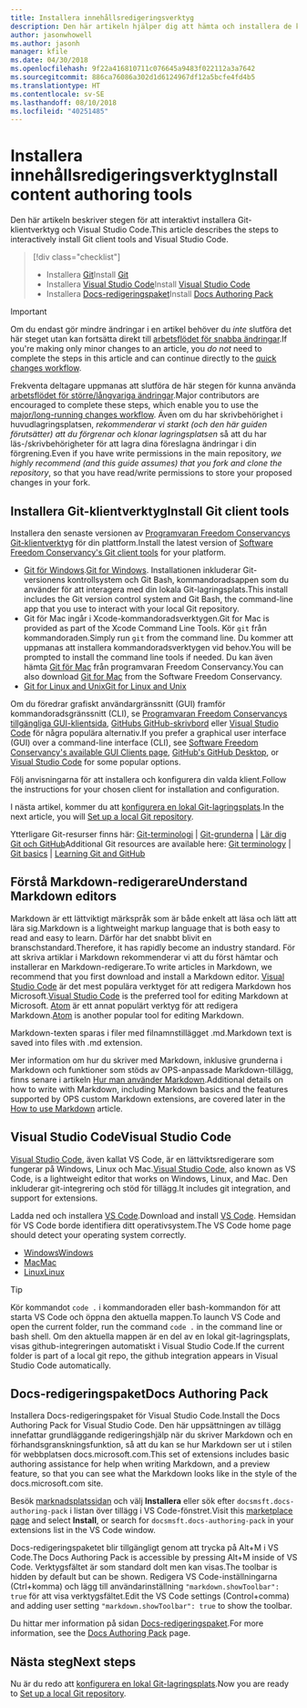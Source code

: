 ```yaml
---
title: Installera innehållsredigeringsverktyg
description: Den här artikeln hjälper dig att hämta och installera de klientverktyg du behöver för Git och för att redigera Markdown-filer.
author: jasonwhowell
ms.author: jasonh
manager: kfile
ms.date: 04/30/2018
ms.openlocfilehash: 9f22a416810711c076645a9483f022112a3a7642
ms.sourcegitcommit: 886ca76086a302d1d6124967df12a5bcfe4fd4b5
ms.translationtype: HT
ms.contentlocale: sv-SE
ms.lasthandoff: 08/10/2018
ms.locfileid: "40251485"
---
```

# <a name="install-content-authoring-tools"></a><span data-ttu-id="48332-103">Installera innehållsredigeringsverktyg</span><span class="sxs-lookup"><span data-stu-id="48332-103">Install content authoring tools</span></span>

<span data-ttu-id="48332-104">Den här artikeln beskriver stegen för att interaktivt installera Git-klientverktyg och Visual Studio Code.</span><span class="sxs-lookup"><span data-stu-id="48332-104">This article describes the steps to interactively install Git client tools and Visual Studio Code.</span></span>
> [!div class="checklist"]
> * <span data-ttu-id="48332-105">Installera [Git](https://git-scm.com/)</span><span class="sxs-lookup"><span data-stu-id="48332-105">Install [Git](https://git-scm.com/)</span></span>
> * <span data-ttu-id="48332-106">Installera [Visual Studio Code](https://code.visualstudio.com/)</span><span class="sxs-lookup"><span data-stu-id="48332-106">Install [Visual Studio Code](https://code.visualstudio.com/)</span></span>
> * <span data-ttu-id="48332-107">Installera [Docs-redigeringspaket](https://marketplace.visualstudio.com/items?itemName=docsmsft.docs-authoring-pack)</span><span class="sxs-lookup"><span data-stu-id="48332-107">Install [Docs Authoring Pack](https://marketplace.visualstudio.com/items?itemName=docsmsft.docs-authoring-pack)</span></span>

>[!IMPORTANT]
> <span data-ttu-id="48332-108">Om du endast gör mindre ändringar i en artikel behöver du *inte* slutföra det här steget utan kan fortsätta direkt till [arbetsflödet för snabba ändringar](index.md#quick-edits-to-existing-documents).</span><span class="sxs-lookup"><span data-stu-id="48332-108">If you're making only minor changes to an article, you *do not* need to complete the steps in this article and can continue directly to the [quick changes workflow](index.md#quick-edits-to-existing-documents).</span></span>
>
> <span data-ttu-id="48332-109">Frekventa deltagare uppmanas att slutföra de här stegen för kunna använda [arbetsflödet för större/långvariga ändringar](how-to-write-workflows-major.md).</span><span class="sxs-lookup"><span data-stu-id="48332-109">Major contributors are encouraged to complete these steps, which enable you to use the [major/long-running changes workflow](how-to-write-workflows-major.md).</span></span> <span data-ttu-id="48332-110">Även om du har skrivbehörighet i huvudlagringsplatsen, *rekommenderar vi starkt (och den här guiden förutsätter) att du förgrenar och klonar lagringsplatsen* så att du har läs-/skrivbehörigheter för att lagra dina föreslagna ändringar i din förgrening.</span><span class="sxs-lookup"><span data-stu-id="48332-110">Even if you have write permissions in the main repository, *we highly recommend (and this guide assumes) that you fork and clone the repository*, so that you have read/write permissions to store your proposed changes in your fork.</span></span>

## <a name="install-git-client-tools"></a><span data-ttu-id="48332-111">Installera Git-klientverktyg</span><span class="sxs-lookup"><span data-stu-id="48332-111">Install Git client tools</span></span> 

 <span data-ttu-id="48332-112">Installera den senaste versionen av [Programvaran Freedom Conservancys Git-klientverktyg](https://git-scm.com/download/) för din plattform.</span><span class="sxs-lookup"><span data-stu-id="48332-112">Install the latest version of [Software Freedom Conservancy's Git client tools](https://git-scm.com/download/) for your platform.</span></span> 

* <span data-ttu-id="48332-113">[Git för Windows](https://git-scm.com/download/win).</span><span class="sxs-lookup"><span data-stu-id="48332-113">[Git for Windows](https://git-scm.com/download/win).</span></span> <span data-ttu-id="48332-114">Installationen inkluderar Git-versionens kontrollsystem och Git Bash, kommandoradsappen som du använder för att interagera med din lokala Git-lagringsplats.</span><span class="sxs-lookup"><span data-stu-id="48332-114">This install includes the Git version control system and Git Bash, the command-line app that you use to interact with your local Git repository.</span></span>
* <span data-ttu-id="48332-115">Git för Mac ingår i Xcode-kommandoradsverktygen.</span><span class="sxs-lookup"><span data-stu-id="48332-115">Git for Mac is provided as part of the Xcode Command Line Tools.</span></span> <span data-ttu-id="48332-116">Kör `git` från kommandoraden.</span><span class="sxs-lookup"><span data-stu-id="48332-116">Simply run `git` from the command line.</span></span> <span data-ttu-id="48332-117">Du kommer att uppmanas att installera kommandoradsverktygen vid behov.</span><span class="sxs-lookup"><span data-stu-id="48332-117">You will be prompted to install the command line tools if needed.</span></span> <span data-ttu-id="48332-118">Du kan även hämta [Git för Mac](https://git-scm.com/download/mac) från programvaran Freedom Conservancy.</span><span class="sxs-lookup"><span data-stu-id="48332-118">You can also download [Git for Mac](https://git-scm.com/download/mac) from the Software Freedom Conservancy.</span></span>
* [<span data-ttu-id="48332-119">Git for Linux and Unix</span><span class="sxs-lookup"><span data-stu-id="48332-119">Git for Linux and Unix</span></span>](https://git-scm.com/download/linux)

<span data-ttu-id="48332-120">Om du föredrar grafiskt användargränssnitt (GUI) framför kommandoradsgränssnitt (CLI), se [Programvaran Freedom Conservancys tillgängliga GUI-klientsida](https://git-scm.com/downloads/guis), [GitHubs GitHub-skrivbord](https://desktop.github.com/) eller [Visual Studio Code](https://www.visualstudio.com/products/code-vs.aspx) för några populära alternativ.</span><span class="sxs-lookup"><span data-stu-id="48332-120">If you prefer a graphical user interface (GUI) over a command-line interface (CLI), see [Software Freedom Conservancy's available GUI Clients page](https://git-scm.com/downloads/guis), [GitHub's GitHub Desktop](https://desktop.github.com/), or [Visual Studio Code](https://www.visualstudio.com/products/code-vs.aspx) for some popular options.</span></span>

<span data-ttu-id="48332-121">Följ anvisningarna för att installera och konfigurera din valda klient.</span><span class="sxs-lookup"><span data-stu-id="48332-121">Follow the instructions for your chosen client for installation and configuration.</span></span>

<span data-ttu-id="48332-122">I nästa artikel, kommer du att [konfigurera en lokal Git-lagringsplats](get-started-setup-local.md).</span><span class="sxs-lookup"><span data-stu-id="48332-122">In the next article, you will [Set up a local Git repository](get-started-setup-local.md).</span></span>

   <span data-ttu-id="48332-123">Ytterligare Git-resurser finns här: [Git-terminologi](https://help.github.com/articles/github-glossary) | [Git-grunderna](https://git-scm.com/book/en/v2/Getting-Started-Git-Basics) | [Lär dig Git och GitHub](https://help.github.com/articles/good-resources-for-learning-git-and-github/)</span><span class="sxs-lookup"><span data-stu-id="48332-123">Additional Git resources are available here: [Git terminology](https://help.github.com/articles/github-glossary) | [Git basics](https://git-scm.com/book/en/v2/Getting-Started-Git-Basics) | [Learning Git and GitHub](https://help.github.com/articles/good-resources-for-learning-git-and-github/)</span></span>

## <a name="understand-markdown-editors"></a><span data-ttu-id="48332-124">Förstå Markdown-redigerare</span><span class="sxs-lookup"><span data-stu-id="48332-124">Understand Markdown editors</span></span>

<span data-ttu-id="48332-125">Markdown är ett lättviktigt märkspråk som är både enkelt att läsa och lätt att lära sig.</span><span class="sxs-lookup"><span data-stu-id="48332-125">Markdown is a lightweight markup language that is both easy to read and easy to learn.</span></span> <span data-ttu-id="48332-126">Därför har det snabbt blivit en branschstandard.</span><span class="sxs-lookup"><span data-stu-id="48332-126">Therefore, it has rapidly become an industry standard.</span></span> <span data-ttu-id="48332-127">För att skriva artiklar i Markdown rekommenderar vi att du först hämtar och installerar en Markdown-redigerare.</span><span class="sxs-lookup"><span data-stu-id="48332-127">To write articles in Markdown, we recommend that you first download and install a Markdown editor.</span></span>  <span data-ttu-id="48332-128">[Visual Studio Code](https://code.visualstudio.com/) är det mest populära verktyget för att redigera Markdown hos Microsoft.</span><span class="sxs-lookup"><span data-stu-id="48332-128">[Visual Studio Code](https://code.visualstudio.com/) is the preferred tool for editing Markdown at Microsoft.</span></span> <span data-ttu-id="48332-129">[Atom](https://atom.io) är ett annat populärt verktyg för att redigera Markdown.</span><span class="sxs-lookup"><span data-stu-id="48332-129">[Atom](https://atom.io) is another popular tool for editing Markdown.</span></span>

<span data-ttu-id="48332-130">Markdown-texten sparas i filer med filnamnstillägget .md.</span><span class="sxs-lookup"><span data-stu-id="48332-130">Markdown text is saved into files with .md extension.</span></span>

<span data-ttu-id="48332-131">Mer information om hur du skriver med Markdown, inklusive grunderna i Markdown och funktioner som stöds av OPS-anpassade Markdown-tillägg, finns senare i artikeln [Hur man använder Markdown](how-to-write-use-markdown.md).</span><span class="sxs-lookup"><span data-stu-id="48332-131">Additional details on how to write with Markdown, including Markdown basics and the features supported by OPS custom Markdown extensions, are covered later in the [How to use Markdown](how-to-write-use-markdown.md) article.</span></span>

## <a name="visual-studio-code"></a><span data-ttu-id="48332-132">Visual Studio Code</span><span class="sxs-lookup"><span data-stu-id="48332-132">Visual Studio Code</span></span>

<span data-ttu-id="48332-133">[Visual Studio Code](https://code.visualstudio.com/), även kallat VS Code, är en lättviktsredigerare som fungerar på Windows, Linux och Mac.</span><span class="sxs-lookup"><span data-stu-id="48332-133">[Visual Studio Code](https://code.visualstudio.com/), also known as VS Code, is a lightweight editor that works on Windows, Linux, and Mac.</span></span> <span data-ttu-id="48332-134">Den inkluderar git-integrering och stöd för tillägg.</span><span class="sxs-lookup"><span data-stu-id="48332-134">It includes git integration, and support for extensions.</span></span>

<span data-ttu-id="48332-135">Ladda ned och installera [VS Code](https://code.visualstudio.com/).</span><span class="sxs-lookup"><span data-stu-id="48332-135">Download and install [VS Code](https://code.visualstudio.com/).</span></span> <span data-ttu-id="48332-136">Hemsidan för VS Code borde identifiera ditt operativsystem.</span><span class="sxs-lookup"><span data-stu-id="48332-136">The VS Code home page should detect your operating system correctly.</span></span>

- [<span data-ttu-id="48332-137">Windows</span><span class="sxs-lookup"><span data-stu-id="48332-137">Windows</span></span>](https://code.visualstudio.com/docs/setup/windows)
- [<span data-ttu-id="48332-138">Mac</span><span class="sxs-lookup"><span data-stu-id="48332-138">Mac</span></span>](https://code.visualstudio.com/docs/setup/mac)
- [<span data-ttu-id="48332-139">Linux</span><span class="sxs-lookup"><span data-stu-id="48332-139">Linux</span></span>](https://code.visualstudio.com/docs/setup/linux)

> [!TIP]
> <span data-ttu-id="48332-140">Kör kommandot `code .` i kommandoraden eller bash-kommandon för att starta VS Code och öppna den aktuella mappen.</span><span class="sxs-lookup"><span data-stu-id="48332-140">To launch VS Code and open the current folder, run the command `code .` in the command line or bash shell.</span></span> <span data-ttu-id="48332-141">Om den aktuella mappen är en del av en lokal git-lagringsplats, visas github-integreringen automatiskt i Visual Studio Code.</span><span class="sxs-lookup"><span data-stu-id="48332-141">If the current folder is part of a local git repo, the github integration appears in Visual Studio Code automatically.</span></span>

## <a name="docs-authoring-pack"></a><span data-ttu-id="48332-142">Docs-redigeringspaket</span><span class="sxs-lookup"><span data-stu-id="48332-142">Docs Authoring Pack</span></span>
<span data-ttu-id="48332-143">Installera Docs-redigeringspaket för Visual Studio Code.</span><span class="sxs-lookup"><span data-stu-id="48332-143">Install the Docs Authoring Pack for Visual Studio Code.</span></span> <span data-ttu-id="48332-144">Den här uppsättningen av tillägg innefattar grundläggande redigeringshjälp när du skriver Markdown och en förhandsgranskningsfunktion, så att du kan se hur Markdown ser ut i stilen för webbplatsen docs.microsoft.com.</span><span class="sxs-lookup"><span data-stu-id="48332-144">This set of extensions includes basic authoring assistance for help when writing Markdown, and a preview feature, so that you can see what the Markdown looks like in the style of the docs.microsoft.com site.</span></span>

   <span data-ttu-id="48332-145">Besök [marknadsplatssidan](https://marketplace.visualstudio.com/items?itemName=docsmsft.docs-authoring-pack) och välj **Installera** eller sök efter `docsmsft.docs-authoring-pack` i listan över tillägg i VS Code-fönstret.</span><span class="sxs-lookup"><span data-stu-id="48332-145">Visit this [marketplace page](https://marketplace.visualstudio.com/items?itemName=docsmsft.docs-authoring-pack) and select **Install**, or search for `docsmsft.docs-authoring-pack` in your extensions list in the VS Code window.</span></span> 

   <span data-ttu-id="48332-146">Docs-redigeringspaketet blir tillgängligt genom att trycka på Alt+M i VS Code.</span><span class="sxs-lookup"><span data-stu-id="48332-146">The Docs Authoring Pack is accessible by pressing Alt+M inside of VS Code.</span></span> <span data-ttu-id="48332-147">Verktygsfältet är som standard dolt men kan visas.</span><span class="sxs-lookup"><span data-stu-id="48332-147">The toolbar is hidden by default but can be shown.</span></span> <span data-ttu-id="48332-148">Redigera VS Code-inställningarna (Ctrl+komma) och lägg till användarinställning `"markdown.showToolbar": true` för att visa verktygsfältet.</span><span class="sxs-lookup"><span data-stu-id="48332-148">Edit the VS Code settings (Control+comma) and adding user setting `"markdown.showToolbar": true` to show the toolbar.</span></span>

   <span data-ttu-id="48332-149">Du hittar mer information på sidan [Docs-redigeringspaket](how-to-write-docs-auth-pack.md).</span><span class="sxs-lookup"><span data-stu-id="48332-149">For more information, see the [Docs Authoring Pack](how-to-write-docs-auth-pack.md) page.</span></span>


## <a name="next-steps"></a><span data-ttu-id="48332-150">Nästa steg</span><span class="sxs-lookup"><span data-stu-id="48332-150">Next steps</span></span>

<span data-ttu-id="48332-151">Nu är du redo att [konfigurera en lokal Git-lagringsplats](get-started-setup-local.md).</span><span class="sxs-lookup"><span data-stu-id="48332-151">Now you are ready to [Set up a local Git repository](get-started-setup-local.md).</span></span>
